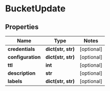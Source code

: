 # BucketUpdate

## Properties
Name | Type | Notes
------------ | ------------- | -------------
**credentials** | **dict(str, str)** | [optional] 
**configuration** | **dict(str, str)** | [optional] 
**ttl** | **int** | [optional] 
**description** | **str** | [optional] 
**labels** | **dict(str, str)** | [optional] 


